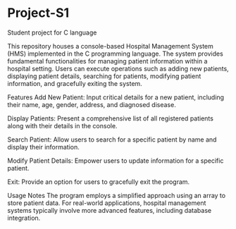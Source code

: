 # Project-S1
Student project for C language

This repository houses a console-based Hospital Management System (HMS) implemented in the C programming language. The system provides fundamental functionalities for managing patient information within a hospital setting. Users can execute operations such as adding new patients, displaying patient details, searching for patients, modifying patient information, and gracefully exiting the system.

Features
Add New Patient: Input critical details for a new patient, including their name, age, gender, address, and diagnosed disease.

Display Patients: Present a comprehensive list of all registered patients along with their details in the console.

Search Patient: Allow users to search for a specific patient by name and display their information.

Modify Patient Details: Empower users to update information for a specific patient.

Exit: Provide an option for users to gracefully exit the program.

Usage Notes
The program employs a simplified approach using an array to store patient data.
For real-world applications, hospital management systems typically involve more advanced features, including database integration.
